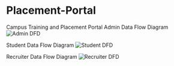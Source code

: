 # Placement-Portal
Campus Training and Placement Portal
Admin Data Flow Diagram
![Admin DFD](https://github.com/pulkitbest/Placement-Portal/assets/76588219/30759e8e-1dd8-4f26-b301-71ff88ecb4fc)

Student Data Flow Diagram
![Student DFD](https://github.com/pulkitbest/Placement-Portal/assets/76588219/ff0097b9-8feb-462f-83dc-4ecac12ae5ac)

Recruiter Data Flow Diagram
![Recruiter DFD](https://github.com/pulkitbest/Placement-Portal/assets/76588219/d1af53ef-8b61-4f74-b88e-7361c629078b)
